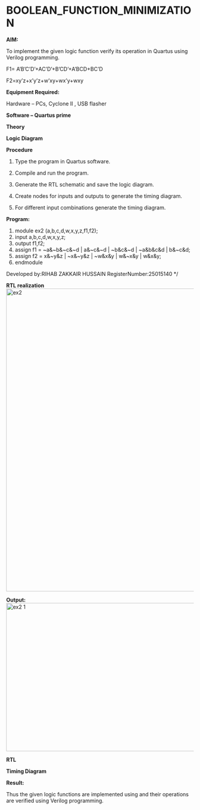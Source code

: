 # BOOLEAN_FUNCTION_MINIMIZATION

**AIM:**

To implement the given logic function verify its operation in Quartus using Verilog programming.

F1= A’B’C’D’+AC’D’+B’CD’+A’BCD+BC’D 

F2=xy’z+x’y’z+w’xy+wx’y+wxy

**Equipment Required:**

Hardware – PCs, Cyclone II , USB flasher

**Software – Quartus prime**

**Theory**

**Logic Diagram**

**Procedure**

1.	Type the program in Quartus software.

2.	Compile and run the program.

3.	Generate the RTL schematic and save the logic diagram.

4.	Create nodes for inputs and outputs to generate the timing diagram.

5.	For different input combinations generate the timing diagram.


**Program:**

1. module ex2 (a,b,c,d,w,x,y,z,f1,f2);
2. input a,b,c,d,w,x,y,z;
3. output f1,f2;
4. assign f1 = ~a&~b&~c&~d | a&~c&~d | ~b&c&~d | ~a&b&c&d | b&~c&d;
5. assign f2 = x&~y&z | ~x&~y&z | ~w&x&y | w&~x&y | w&x&y;
6. endmodule

Developed by:RIHAB ZAKKAIR HUSSAIN
RegisterNumber:25015140 */


**RTL realization**
<img width="740" height="813" alt="ex2" src="https://github.com/user-attachments/assets/6e3e43ec-6924-4061-bdba-7d356f3bd9f1" />

**Output:**
<img width="1918" height="398" alt="ex2 1" src="https://github.com/user-attachments/assets/54d5b5d2-99f0-4cc8-816a-bbbd27be3f58" />

**RTL**

**Timing Diagram**

**Result:**

Thus the given logic functions are implemented using and their operations are verified using Verilog programming.

